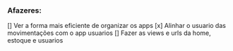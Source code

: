 ### Afazeres:

[] Ver a forma mais eficiente de organizar os apps
[x] Alinhar o usuario das movimentações com o app usuarios
[] Fazer as views e urls da home, estoque e usuarios
